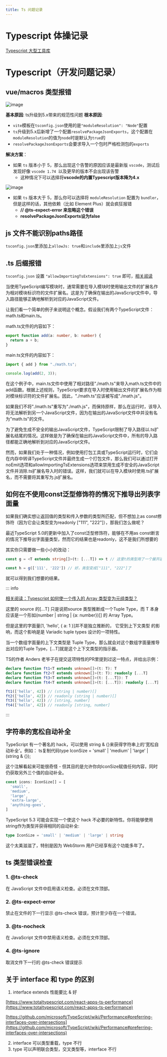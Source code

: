 ```yaml
---
title: Ts 问题记录
---
```


# Typescript 体操记录

[Typescript 大型工具库](https://github.com/millsp/ts-toolbelt?tab=readme-ov-file)

# Typescript（开发问题记录）
## vue/macros 类型报错
<img alt="image" src="https://user-images.githubusercontent.com/96854855/231127950-b0c5125e-b7b6-42bf-85fb-ebb99f0cd6ee.png">

**基本原因**: ts升级到5.x带来的规范性问题
**根本原因**:
- `vite`模板在`tsconfig.json`使用的是`"moduleResolution": "Node"`配置
- `ts`升级到5.x后新增了一个配置`resolvePackageJsonExports`，这个配置在`moduleResolution`的值为`node`时是默认为`true`的
- `resolvePackageJsonExports`会要求导入一个包时严格检测包的`exports`

**解决方案**：
- 如果 `ts` 版本小于 5，那么出现这个告警的原因应该是最新版 `vscode`，测试后发现好像 `vscode 1.74 `以及更早的版本不会出现该告警
  - 这种情况下可以选择将**vscode的内置Typescript版本降为4.x**

<img alt="image" src="https://user-images.githubusercontent.com/96854855/231132240-7b5dff2c-252d-4ae3-8229-d0913b5210b7.png">

- 如果 `ts` 版本大于 5，那么你可以选择将 `moduleResolution` 配置为 `bundler`，但是这样的话，其他依赖（比如 Element Plus）就会疯狂报错
  - **// @ts-expect-error 来忽略这个错误**
  - **resolvePackageJsonExports设为false**

## js 文件不能识别paths路径

`tsconfig.json`里添加上`allowJs: true`和`include`里添加上`js`文件

## .ts 后缀报错

`tsconfig.json` 设置 `"allowImportingTsExtensions": true` 即可，[相关阅读](https://gist.github.com/andrewbranch/79f872a8b9f0507c9c5f2641cfb3efa6#module-resolution-for-bundlers-typescript-runtimes-and-node-loaders)

当使用TypeScript编写模块时，通常需要在导入模块时使用输出文件的扩展名作为相对模块标识符的文件扩展名。这是为了确保在输出的JavaScript文件中，导入路径能够正确地解析到对应的JavaScript文件。

让我们看一个简单的例子来说明这个概念。假设我们有两个TypeScript文件：math.ts和main.ts。

math.ts文件的内容如下：

```typescript
export function add(a: number, b: number) {
  return a + b;
}
```

main.ts文件的内容如下：

```typescript
import { add } from "./math.ts";

console.log(add(2, 3));
```

在这个例子中，main.ts文件中使用了相对路径"./math.ts"来导入math.ts文件中的add函数。根据上述规则，TypeScript要求在导入时使用输出文件的扩展名作为相对模块标识符的文件扩展名。因此，"./math.ts"应该被写成"./math.js"。

如果我们不将"./math.ts"重写为"./math.js"，而保持原样，那么在运行时，该导入将无法解析到另一个JavaScript文件，因为在输出的JavaScript文件中并没有名为"math.ts"的文件。

为了避免生成不安全的输出JavaScript文件，TypeScript限制了导入路径以.ts扩展名结尾的情况。这样做是为了确保在输出的JavaScript文件中，所有的导入路径都能正确地解析到对应的JavaScript文件。

然而，如果我们处于一种情况，例如使用打包工具或TypeScript运行时，它们会在内存中转译TypeScript文件并最终生成一个打包文件，那么我们可以通过打开noEmit选项和allowImportingTsExtensions选项来禁用生成不安全的JavaScript文件并消除.ts扩展名导入时的错误。这样，我们就可以在导入模块时使用.ts扩展名，而不需要将其重写为.js扩展名。

## 如何在不使用const泛型修饰符的情况下推导出列表字面量

如果我们确实想让返回值的类型和传入参数的类型所匹配，但不想加上as const修饰符（因为它会让类型变为readonly ["111", "222"]），那我们怎么做呢？

最近TypeScript 5.0的更新中加入了const泛型修饰符，能够在不用as const断言的情况下推导出字面量类型，然而它的结果也是readonly，这不是我们所想要的

其实你只需要做一些小小的改动：

```ts
const g = <T extends string[]>(t: [...T]) => t // 这里t的类型用了一个展开运算

const h = g(['111', '222']) // 好，类型变成["111", "222"]了
```

就可以得到我们想要的结果。

::: info

[相关阅读：Typescript 如何使一个传入的 Array 类型变为元组类型？](https://www.zhihu.com/question/523396892/answer/2401672619)

这里的 source 的[...T] 只是说把source 类型推断成一个Tuple Type，而 T 本身应该是一个形如(number | string | {a: number})[] 的 Array Type。

但是这里的字面量[1, 'hello', { a: 1 }]并不是独立推断的， 它受到上下文类型 的影响，而这个影响是是 Variadic tuple types 设计的一项特性。

当一个数组字面量的上下文类型是 Tuple Type，那么就会对这个数组字面量推导出对应的Tuple Type，[...T]就是这个上下文类型的指示器。

TS的作者 Anders 老爷子在提交这项特性的PR里提到过这一特点，并给出示例：

```ts
declare function ft1<T extends unknown[]>(t: T): T
declare function ft2<T extends unknown[]>(t: T): readonly [...T]
declare function ft3<T extends unknown[]>(t: [...T]): T
declare function ft4<T extends unknown[]>(t: [...T]): readonly [...T]

ft1(['hello', 42]) // (string | number)[]
ft2(['hello', 42]) // readonly (string | number)[]
ft3(['hello', 42]) // [string, number]
ft4(['hello', 42]) // readonly [string, number]
```

:::

## 字符串的宽松自动补全

TypeScript 有一个著名的 hack，可以使用 string & {}来获得字符串上的'宽松自动补全'。例如：
ts复制代码type IconSize = 'small' | 'medium' | 'large' | (string & {});

这个注解看起来可能很奇怪 - 但其目的是允许你向IconSize赋值任何内容，同时仍获取另外三个值的自动补全。
```ts
const icons: IconSize[] = [
  'small',
  'medium',
  'large',
  'extra-large',
  'anything-goes',
]
```

TypeScript 5.3 可能会实现一个使这个 hack 不必要的新特性。你将能够使用string作为类型并获得相同的自动补全:

```ts
type IconSize = 'small' | 'medium' | 'large' | string
```

这个太美滋滋了，特别是因为 WebStorm 用户已经享有这个功能多年了。

## ts 类型错误检查

### 1. @ts-check

在 JavaScript 文件中启用语义检查。必须在文件顶部。

### 2. @ts-expect-error

禁止在文件的下一行显示 @ts-check 错误，预计至少存在一个错误。

### 3. @ts-nocheck

在 JavaScript 文件中禁用语义检查。必须在文件顶部。

### 4. @ts-ignore

取消文件下一行的 @ts-check 错误提示


## 关于 interface 和 type 的区别

1. interface extends 性能要比 & 好

[https://www.totaltypescript.com/react-apps-ts-performance](https://www.totaltypescript.com/react-apps-ts-performance)

[https://github.com/microsoft/TypeScript/wiki/Performance#preferring-interfaces-over-intersections](https://github.com/microsoft/TypeScript/wiki/Performance#preferring-interfaces-over-intersections)


2. interface 可以类型重载，type 不行
3. type 可以声明联合类型，交叉类型等，interface 不行
